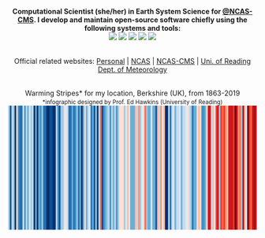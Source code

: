 <p align="center">
  <b>
    Computational Scientist (she/her) in Earth System Science for
    <a href="https://github.com/NCAS-CMS">@NCAS-CMS</a>. I develop
    and maintain open-source software chiefly using the following systems and tools:
  </b>
  <br>
  <a href="https://www.gnu.org/software/bash/" title="bash"><img src="https://bashlogo.com/img/symbol/svg/full_colored_dark.svg" width="65"/></a>
  <a href="https://www.linuxfoundation.org/projects/linux/" title="linux"><img src="https://upload.wikimedia.org/wikipedia/commons/3/35/Tux.svg" width="55"/></a>
  <a href="https://www.python.org/" title="python"><img src="https://upload.wikimedia.org/wikipedia/commons/c/c3/Python-logo-notext.svg" width="55"/></a>
  <a href="https://www.gnu.org/software/emacs/" title="emacs"><img src="https://upload.wikimedia.org/wikipedia/commons/thumb/0/08/EmacsIcon.svg/1200px-EmacsIcon.svg.png" width="60"/></a>
  <a href="https://git-scm.com/" title="git"><img src="https://upload.wikimedia.org/wikipedia/commons/3/3f/Git_icon.svg" width="60"/></a>
  <br><br>
</p>

<p align="center">
  Official related websites:
  <a href="https://sadielbartholomew.github.io/">Personal</a> |
  <a href="https://ncas.ac.uk/">NCAS</a> |
  <a href="http://cms.ncas.ac.uk/">NCAS-CMS</a> |
  <a href="https://www.reading.ac.uk/met/">Uni. of Reading Dept. of Meteorology</a>
  <br><br>
</p>

<p align="center">
  Warming Stripes* for my location, Berkshire (UK), from 1863-2019<br>
  <small>*infographic designed by Prof. Ed Hawkins (University of Reading)</small><br>
  <img src="https://github.com/sadielbartholomew/sadielbartholomew/blob/master/profile-media/berkshire_warming_stripes_attr_ed_hawkins.png?raw=true">
</p>
